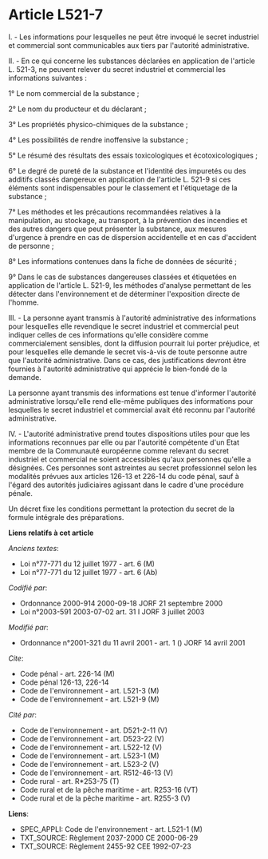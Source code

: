 # Article L521-7

I. - Les informations pour lesquelles ne peut être invoqué le secret industriel et commercial sont communicables aux tiers
par l'autorité administrative.

II. - En ce qui concerne les substances déclarées en application de l'article L. 521-3, ne peuvent relever du secret
industriel et commercial les informations suivantes :

1° Le nom commercial de la substance ;

2° Le nom du producteur et du déclarant ;

3° Les propriétés physico-chimiques de la substance ;

4° Les possibilités de rendre inoffensive la substance ;

5° Le résumé des résultats des essais toxicologiques et écotoxicologiques ;

6° Le degré de pureté de la substance et l'identité des impuretés ou des additifs classés dangereux en application de
l'article L. 521-9 si ces éléments sont indispensables pour le classement et l'étiquetage de la substance ;

7° Les méthodes et les précautions recommandées relatives à la manipulation, au stockage, au transport, à la prévention des
incendies et des autres dangers que peut présenter la substance, aux mesures d'urgence à prendre en cas de dispersion
accidentelle et en cas d'accident de personne ;

8° Les informations contenues dans la fiche de données de sécurité ;

9° Dans le cas de substances dangereuses classées et étiquetées en application de l'article L. 521-9, les méthodes d'analyse
permettant de les détecter dans l'environnement et de déterminer l'exposition directe de l'homme.

III. - La personne ayant transmis à l'autorité administrative des informations pour lesquelles elle revendique le secret
industriel et commercial peut indiquer celles de ces informations qu'elle considère comme commercialement sensibles, dont la
diffusion pourrait lui porter préjudice, et pour lesquelles elle demande le secret vis-à-vis de toute personne autre que
l'autorité administrative. Dans ce cas, des justifications devront être fournies à l'autorité administrative qui apprécie le
bien-fondé de la demande.

La personne ayant transmis des informations est tenue d'informer l'autorité administrative lorsqu'elle rend elle-même
publiques des informations pour lesquelles le secret industriel et commercial avait été reconnu par l'autorité
administrative.

IV. - L'autorité administrative prend toutes dispositions utiles pour que les informations reconnues par elle ou par
l'autorité compétente d'un Etat membre de la Communauté européenne comme relevant du secret industriel et commercial ne
soient accessibles qu'aux personnes qu'elle a désignées. Ces personnes sont astreintes au secret professionnel selon les
modalités prévues aux articles 126-13 et 226-14 du code pénal, sauf à l'égard des autorités judiciaires agissant dans le
cadre d'une procédure pénale.

Un décret fixe les conditions permettant la protection du secret de la formule intégrale des préparations.

**Liens relatifs à cet article**

_Anciens textes_:

  - Loi n°77-771 du 12 juillet 1977 - art. 6 (M)
  - Loi n°77-771 du 12 juillet 1977 - art. 6 (Ab)

_Codifié par_:

  - Ordonnance 2000-914 2000-09-18 JORF 21 septembre 2000
  - Loi n°2003-591 2003-07-02 art. 31 I JORF 3 juillet 2003

_Modifié par_:

  - Ordonnance n°2001-321 du 11 avril 2001 - art. 1 () JORF 14 avril 2001

_Cite_:

  - Code pénal - art. 226-14 (M)
  - Code pénal 126-13, 226-14
  - Code de l'environnement - art. L521-3 (M)
  - Code de l'environnement - art. L521-9 (M)

_Cité par_:

  - Code de l'environnement - art. D521-2-11 (V)
  - Code de l'environnement - art. D523-22 (V)
  - Code de l'environnement - art. L522-12 (V)
  - Code de l'environnement - art. L523-1 (M)
  - Code de l'environnement - art. L523-2 (V)
  - Code de l'environnement - art. R512-46-13 (V)
  - Code rural - art. R*253-75 (T)
  - Code rural et de la pêche maritime - art. R253-16 (VT)
  - Code rural et de la pêche maritime - art. R255-3 (V)

**Liens**:

  - SPEC_APPLI: Code de l'environnement - art. L521-1 (M)
  - TXT_SOURCE: Règlement 2037-2000 CE 2000-06-29
  - TXT_SOURCE: Règlement 2455-92 CEE 1992-07-23
